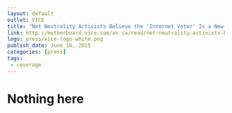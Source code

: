 ```yaml
---
layout: default
outlet: VICE
title: "Net Neutrality Activists Believe the 'Internet Voter' Is a New Political Force"
link: http://motherboard.vice.com/en_ca/read/net-neutrality-activists-believe-the-internet-voter-is-a-new-political-force
logo: press/vice-logo-white.png
publish_date: June 16, 2015
categories: [press]
tags:
 - coverage
---
```


# Nothing here
